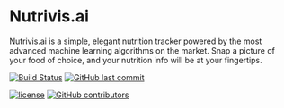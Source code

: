 # Nutrivis.ai

Nutrivis.ai is a simple, elegant nutrition tracker powered by the most advanced machine learning algorithms on the market. Snap a picture of your food of choice, and your nutrition info will be at your fingertips.  

[![Build Status](https://travis-ci.org/jkung2314/nutrivis.ai.svg?branch=master)](https://travis-ci.org/jkung2314/nutrivis.ai)
[![GitHub last commit](https://img.shields.io/github/last-commit/jkung2314/nutrivis.ai.svg)](https://github.com/jkung2314/nutrivis.ai/commits/master)  


[![license](https://img.shields.io/github/license/jkung2314/nutrivis.ai.svg)](https://github.com/jkung2314/nutrivis.ai/blob/master/LICENSE)
[![GitHub contributors](https://img.shields.io/github/contributors/jkung2314/nutrivis.ai.svg)](https://GitHub.com/jkung2314/nutrivis.ai/graphs/contributors/)
